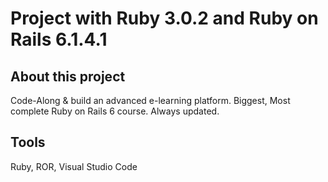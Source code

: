 # Project with Ruby 3.0.2 and Ruby on Rails 6.1.4.1

## About this project
Code-Along & build an advanced e-learning platform. Biggest, Most complete Ruby on Rails 6 course. Always updated.

## Tools
Ruby, ROR, Visual Studio Code

